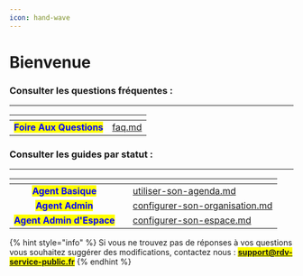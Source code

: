 ```yaml
---
icon: hand-wave
---
```


# Bienvenue

### Consulter les questions fréquentes :&#x20;

***

<table data-view="cards"><thead><tr><th align="center"></th><th data-hidden data-card-target data-type="content-ref"></th></tr></thead><tbody><tr><td align="center"><mark style="color:blue;"><strong>Foire Aux Questions</strong></mark></td><td><a href="documentation-utilisateur/faq.md">faq.md</a></td></tr></tbody></table>

### Consulter les guides par statut :&#x20;

***

<table data-view="cards"><thead><tr><th align="center"></th><th data-hidden data-card-cover data-type="files"></th><th data-hidden data-card-target data-type="content-ref"></th></tr></thead><tbody><tr><td align="center"><mark style="color:blue;"><strong>Agent Basique</strong></mark></td><td></td><td><a href="documentation-utilisateur/utiliser-son-agenda.md">utiliser-son-agenda.md</a></td></tr><tr><td align="center"><mark style="color:blue;"><strong>Agent Admin</strong></mark></td><td></td><td><a href="documentation-utilisateur/configurer-son-organisation.md">configurer-son-organisation.md</a></td></tr><tr><td align="center"><mark style="color:blue;"><strong>Agent Admin d'Espace</strong></mark></td><td></td><td><a href="documentation-utilisateur/configurer-son-espace.md">configurer-son-espace.md</a></td></tr></tbody></table>



{% hint style="info" %}
Si vous ne trouvez pas de réponses à vos questions vous souhaitez suggérer des modifications, contactez nous : <mark style="color:blue;">**support@rdv-service-public.fr**</mark>
{% endhint %}

